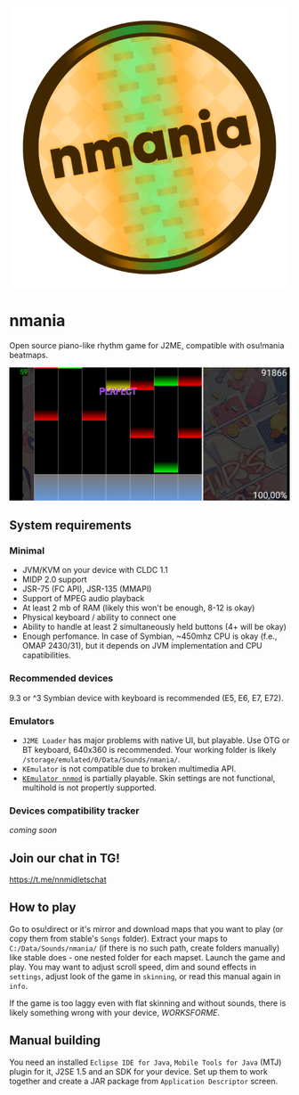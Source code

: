 ![nmania logo](/res/ui/nmania-logo-1x.png)
# nmania
Open source piano-like rhythm game for J2ME, compatible with osu!mania beatmaps.

![](/info/sh2.png)

## System requirements
### Minimal
- JVM/KVM on your device with CLDC 1.1
- MIDP 2.0 support
- JSR-75 (FC API), JSR-135 (MMAPI)
- Support of MPEG audio playback
- At least 2 mb of RAM (likely this won't be enough, 8-12 is okay)
- Physical keyboard / ability to connect one
- Ability to handle at least 2 simultaneously held buttons (4+ will be okay)
- Enough perfomance. In case of Symbian, ~450mhz CPU is okay (f.e., OMAP 2430/31), but it depends on JVM implementation and CPU capatibilities.
### Recommended devices
9.3 or ^3 Symbian device with keyboard is recommended (E5, E6, E7, E72).
### Emulators
- `J2ME Loader` has major problems with native UI, but playable. Use OTG or BT keyboard, 640x360 is recommended. Your working folder is likely `/storage/emulated/0/Data/Sounds/nmania/`.
- `KEmulator` is not compatible due to broken multimedia API.
- [`KEmulator nnmod`](http://nnproject.cc/kem/) is partially playable. Skin settings are not functional, multihold is not propertly supported.
### Devices compatibility tracker
_coming soon_

## Join our chat in TG!
https://t.me/nnmidletschat

## How to play
Go to osu!direct or it's mirror and download maps that you want to play (or copy them from stable's `Songs` folder). Extract your maps to `C:/Data/Sounds/nmania/` (if there is no such path, create folders manually) like stable does - one nested folder for each mapset. Launch the game and play. You may want to adjust scroll speed, dim and sound effects in `settings`, adjust look of the game in `skinning`, or read this manual again in `info`.

If the game is too laggy even with flat skinning and without sounds, there is likely something wrong with your device, _WORKSFORME_.

## Manual building
You need an installed `Eclipse IDE for Java`, `Mobile Tools for Java` (MTJ) plugin for it, J2SE 1.5 and an SDK for your device. Set up them to work together and create a JAR package from `Application Descriptor` screen.
